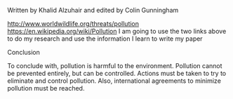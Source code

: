 Written by Khalid Alzuhair and edited by Colin Gunningham

http://www.worldwildlife.org/threats/pollution
https://en.wikipedia.org/wiki/Pollution
I am going to use the two links above to do my research and use the information I learn to write my paper

Conclusion

To conclude with, pollution is harmful to the environment. Pollution cannot be prevented entirely, but can be controlled. Actions must be taken to try to eliminate and control pollution. Also, international agreements to minimize pollution must be reached. 
